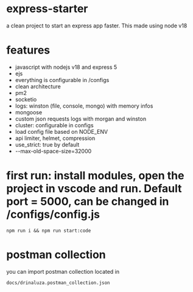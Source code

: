 # express-starter
a clean project to start an express app faster. This made using node v18

# features
- javascript with nodejs v18 and express 5
- ejs
- everything is configurable in /configs
- clean architecture
- pm2 
- socketio
- logs: winston (file, console, mongo) with memory infos 
- mongoose
- custom json requests logs with morgan and winston
- cluster: configurable in configs
- load config file based on NODE_ENV
- api limiter, helmet, compression
- use_strict: true by default
- --max-old-space-size=32000


# first run: install modules, open the project in vscode and run. Default port = 5000, can be changed in /configs/config.js
```
npm run i && npm run start:code
```

# postman collection
you can import postman collection located in
```
docs/drinaluza.postman_collection.json
```